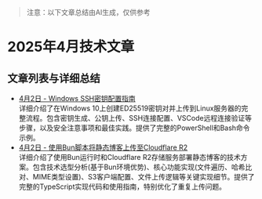 > 注意：以下文章总结由AI生成，仅供参考

# 2025年4月技术文章

## 文章列表与详细总结

- [4月2日 - Windows SSH密钥配置指南](./04-02-01.md)  
  详细介绍了在Windows 10上创建ED25519密钥对并上传到Linux服务器的完整流程。包含密钥生成、公钥上传、SSH连接配置、VSCode远程连接验证等步骤，以及安全注意事项和最佳实践。提供了完整的PowerShell和Bash命令示例。
- [4月2日 - 使用Bun脚本将静态博客上传至Cloudflare R2](./04-02-02.md)  
  详细介绍了使用Bun运行时和Cloudflare R2存储服务部署静态博客的技术方案。包含技术选型分析(基于Bun环境优势)、核心功能实现(文件遍历、哈希比对、MIME类型设置)、S3客户端配置、文件上传逻辑等关键实现细节。提供了完整的TypeScript实现代码和使用指南，特别优化了重复上传问题。
